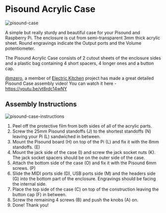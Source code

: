 # Pisound Acrylic Case
![pisound-case](https://raw.githubusercontent.com/wiki/BlokasLabs/pisound-docs/images/pisound-case.jpg)

A simple but really sturdy and beautiful case for your Pisound and Raspberry Pi. The enclosure is cut from semi-transparent 3mm thick acrylic sheet. Round engravings indicate the Output ports and the Volume potentiometer. 

The Pisound Acrylic Case consists of 2 cutout sheets of the enclosure sides and a plastic bag containing 4 short spacers, 4 longer ones and a button cap.

[@mzero](https://community.blokas.io/u/mzero/summary), a member of [Electric Kitchen](https://electric.kitchen) project has made a great detailed Pisound Case assembly video! You can watch it here - https://youtu.be/vt8rdc14wNY

## Assembly Instructions
![pisound-case-instructions](https://raw.githubusercontent.com/wiki/BlokasLabs/pisound-docs/images/pisound-case-instructions.png)

1. Peel off the protective film from both sides of all of the acrylic parts.
1. Screw the 25mm Pisound standoffs (J) to the shortest standoffs (N) leaving your Pi (L) sandwiched in between.
1. Mount the Pisound board (H) on top of the Pi (L) and fix it with the 8mm standoffs. (E)
1. Mount the jack side of the case (I) and screw the jack socket nuts (K). The jack socket spacers should be on the outer side of the case.
1. Attach the bottom side of the case (O) and fix it with the Pisound 6mm screws. (P)
1. Slide the MIDI ports side (D), USB ports side (M) and the headers side (G) into the bottom part of the enclosure. Engravings should be facing the internal side.
1. Place the top side of the case (C) on top of the construction leaving the button cap (F) in between.
1. Screw the remaining 4 screws (B) and push the knobs (A) on.
1. Done! Thank you!